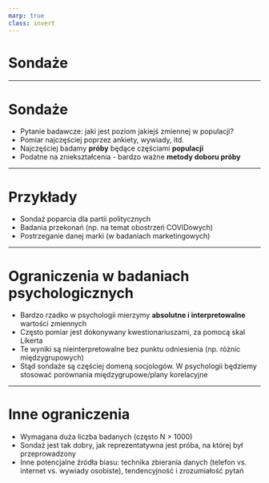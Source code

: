 ```yaml
---
marp: true
class: invert
---
```


# Sondaże

---

# Sondaże

* Pytanie badawcze: jaki jest poziom jakiejś zmiennej w populacji?
* Pomiar najczęściej poprzez ankiety, wywiady, itd.
* Najczęściej badamy **próby** będące częściami **populacji**
* Podatne na zniekształcenia - bardzo ważne **metody doboru próby**

---

# Przykłady

* Sondaż poparcia dla partii politycznych
* Badania przekonań (np. na temat obostrzeń COVIDowych)
* Postrzeganie danej marki (w badaniach marketingowych)

---

# Ograniczenia w badaniach psychologicznych

* Bardzo rzadko w psychologii mierzymy **absolutne i interpretowalne** wartości zmiennych
* Często pomiar jest dokonywany kwestionariuszami, za pomocą skal Likerta
* Te wyniki są nieinterpretowalne bez punktu odniesienia (np. różnic międzygrupowych)
* Stąd sondaże są częściej domeną socjologów. W psychologii będziemy stosować porównania międzygrupowe/plany korelacyjne

---

# Inne ograniczenia

* Wymagana duża liczba badanych (często N > 1000)
* Sondaż jest tak dobry, jak reprezentatywna jest próba, na której był przeprowadzony
* Inne potencjalne źródła biasu: technika zbierania danych (telefon vs. internet vs. wywiady osobiste), tendencyjność i zrozumiałość pytań 

